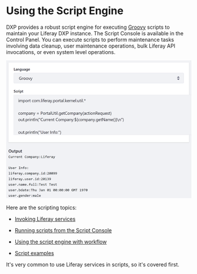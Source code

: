 # Using the Script Engine

DXP provides a robust script engine for executing [Groovy](http://groovy-lang.org/) scripts to maintain your Liferay DXP instance. The 
Script Console is available in the Control Panel. You can execute scripts to perform maintenance tasks involving data cleanup, user maintenance operations, bulk Liferay API invocations, or even system level operations.

![The Script Console executes Groovy scripts and provides context variables, such as the current actionRequest. The Script Console was designed for invoking Liferay Services.](./using-the-script-engine/images/01.png)

Here are the scripting topics: 

- [Invoking Liferay services](./invoking-liferay-services-from-scripts.md)

- [Running scripts from the Script Console](./running-scripts-from-the-script-console.md)

- [Using the script engine with workflow](./using-the-script-engine-in-workflow.md)

- [Script examples](./script-examples.md)

It's very common to use Liferay services in scripts, so it's covered first. 
